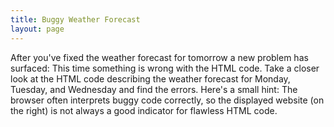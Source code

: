```yaml
---
title: Buggy Weather Forecast
layout: page
---
```


After you've fixed the weather forecast for tomorrow a new problem has surfaced: This time something is wrong with the HTML code. Take a closer look at the HTML code describing the weather forecast for Monday, Tuesday, and Wednesday and find the errors. Here's a small hint: The browser often interprets buggy code correctly, so the displayed website (on the right) is not always a good indicator for flawless HTML code.